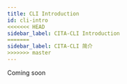 ```yaml
---
title: CLI Introduction
id: cli-intro
<<<<<<< HEAD
sidebar_label: CITA-CLI Introduction
=======
sidebar_label: CITA-CLI 简介
>>>>>>> master
---
```


Coming soon